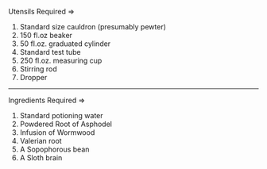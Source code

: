 Utensils Required =>

1. Standard size cauldron (presumably pewter)
2. 150 fl.oz beaker
3. 50 fl.oz. graduated cylinder
4. Standard test tube
5. 250 fl.oz. measuring cup
6. Stirring rod
7. Dropper 

--------------------------------------------------------------------------------------------------------------------------

Ingredients Required =>

1. Standard potioning water
2. Powdered Root of Asphodel
3. Infusion of Wormwood
4. Valerian root
5. A Sopophorous bean
6. A Sloth brain

